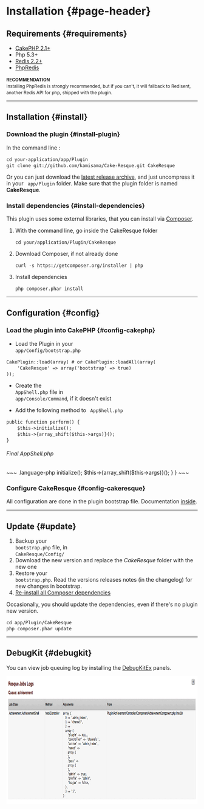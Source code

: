 # Installation {#page-header}

## Requirements {#requirements}

* [CakePHP 2.1+](http://cakephp.org/)
* Php 5.3+
* [Redis 2.2+](http://redis.io/)
* [PhpRedis](https://github.com/nicolasff/phpredis)

<small><i class="icon-bell"></i> **RECOMMENDATION**  
Installing PhpRedis is strongly recommended, but if you can't, it will fallback to Redisent, another Redis API for php, shipped with the plugin.</small>

<hr/>

## Installation {#install}


### Download the plugin {#install-plugin}

In the command line :
	
~~~ .language-bash
cd your-application/app/Plugin
git clone git://github.com/kamisama/Cake-Resque.git CakeResque
~~~

Or you can just download the [latest release archive](https://github.com/kamisama/Cake-Resque/zipball/master), and just uncompress it in your <code><i class="icon-folder-open for-code"></i> app/Plugin</code> folder. Make sure that the plugin folder is named <b>CakeResque</b>.

### Install dependencies {#install-dependencies}

This plugin uses some external libraries, that you can install via [Composer](http://getcomposer.org/doc/00-intro.md).

1. 	With the command line, go inside the CakeResque folder
	~~~ .language-bash
	cd your/application/Plugin/CakeResque
	~~~

2. 	Download Composer, if not already done

	~~~ .language-bash
	curl -s https://getcomposer.org/installer | php
	~~~

3. 	Install dependencies

	~~~ .language-bash
	php composer.phar install
	~~~



<hr/>


## Configuration {#config}


### Load the plugin into CakePHP {#config-cakephp}

* Load the Plugin in your <code><i class="icon-folder-open for-code"></i> app/Config/bootstrap.php</code>

~~~ .language-php
CakePlugin::load(array( # or CakePlugin::loadAll(array(
	'CakeResque' => array('bootstrap' => true)
));
~~~

* Create the <code><i class="icon-file for-code"></i> AppShell.php</code> file in <code><i class="icon-folder-open for-code"></i> app/Console/Command</code>, if it doesn't exist

* Add the following method to <code><i class="icon-file for-code"></i> AppShell.php</code>

~~~ .language-php
public function perform() {
	$this->initialize();
	$this->{array_shift($this->args)}();
}
~~~

<h6><i class="icon-file"></i> Final AppShell.php</h6>
<div class="example"><div markdown=1>
~~~ .language-php
<?php
App::uses('AppModel', 'Model');
class AppShell extends Shell
{
	public function perform()
	{
		$this->initialize();
		$this->{array_shift($this->args)}();
	}
}
~~~
</div></div>

### Configure CakeResque {#config-cakeresque}

All configuration are done in the plugin bootstrap file. Documentation <a href="https://github.com/kamisama/Cake-Resque/blob/master/Config/bootstrap.php">inside</a>.

<hr/>

## Update {#update}


1. Backup your <code><i class="icon-file for-code"></i> bootstrap.php</code> file, in <code><i class="icon-folder-open for-code"></i> CakeResque/Config/</code>
2. Download the new version and replace the *CakeResque* folder with the new one
3. Restore your <code><i class="icon-file for-code"></i> bootstrap.php</code>.
		Read the versions releases notes (in the changelog) for new changes in bootstrap.
4. <a href="#install-dependencies">Re-install all Composer dependencies</a>


Occasionally, you should update the dependencies, even if there's no plugin new version.

~~~ .language-bash
cd app/Plugin/CakeResque
php composer.phar update
~~~

<hr/>

## DebugKit {#debugkit}

You can view job queuing log by installing the <a href="https://github.com/kamisama/DebugKitEx">DebugKitEx</a> panels.

<img src="/img/debugkit_jobs.png" width=940 height=336 alt="DebugKit Resque panel" title="DebugKit Resque panel" />


